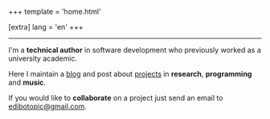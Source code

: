 +++
template = 'home.html'

[extra]
lang = 'en'
+++

---

I'm a **technical author** in software development who
previously worked as a university academic.

Here I maintain a [blog](@/blog/_index.md) and post about
[projects](@/projects/_index.md) in **research**, **programming** and
**music**.

If you would like to **collaborate** on a project just send an email to
[edibotopic@gmail.com](mailto:edibotopic@gmail.com).
